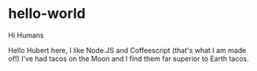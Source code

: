 # hello-world

Hi Humans

Hello Hubert here, I like Node.JS and Coffeescript (that's what I am made of!)
I've had tacos on the Moon and I find them far superior to Earth tacos.
